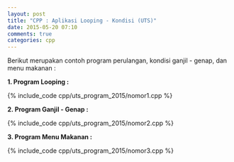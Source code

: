 ```yaml
---
layout: post
title: "CPP : Aplikasi Looping - Kondisi (UTS)"
date: 2015-05-20 07:10
comments: true
categories: cpp 
---
```


Berikut merupakan contoh program perulangan, kondisi ganjil - genap, dan menu makanan :

<!-- more -->

<b>1. Program Looping :</b>

{% include_code cpp/uts_program_2015/nomor1.cpp %}

<b>2. Program Ganjil - Genap :</b>

{% include_code cpp/uts_program_2015/nomor2.cpp %}

<b>3. Program Menu Makanan :</b>

{% include_code cpp/uts_program_2015/nomor3.cpp %}
